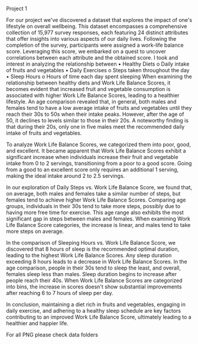Project 1 

For our project we've discovered a dataset that explores the impact of one's lifestyle on overall wellbeing. This dataset encompasses a comprehensive collection of 15,977 survey responses, each featuring 24 distinct attributes that offer insights into various aspects of our daily lives. Following the completion of the survey, participants were assigned a work-life balance score. Leveraging this score, we embarked on a quest to uncover correlations between each attribute and the obtained score.
I took and interest in analyzing the relationship between 
•	Healthy Diets 
o	Daily intake of fruits and vegetables
•	Daily Exercises 
o	Steps taken throughout the day
•	Sleep Hours
o	Hours of time each day spent sleeping
When examining the relationship between healthy diets and Work Life Balance Scores, it becomes evident that increased fruit and vegetable consumption is associated with higher Work Life Balance Scores, leading to a healthier lifestyle. An age comparison revealed that, in general, both males and females tend to have a low average intake of fruits and vegetables until they reach their 30s to 50s when their intake peaks. However, after the age of 50, it declines to levels similar to those in their 20s. A noteworthy finding is that during their 20s, only one in five males meet the recommended daily intake of fruits and vegetables.

To analyze Work Life Balance Scores, we categorized them into poor, good, and excellent. It became apparent that Work Life Balance Scores exhibit a significant increase when individuals increase their fruit and vegetable intake from 0 to 2 servings, transitioning from a poor to a good score. Going from a good to an excellent score only requires an additional 1 serving, making the ideal intake around 2 to 2.5 servings.

In our exploration of Daily Steps vs. Work Life Balance Score, we found that, on average, both males and females take a similar number of steps, but females tend to achieve higher Work Life Balance Scores. Comparing age groups, individuals in their 30s tend to take more steps, possibly due to having more free time for exercise. This age range also exhibits the most significant gap in steps between males and females. When examining Work Life Balance Score categories, the increase is linear, and males tend to take more steps on average.

In the comparison of Sleeping Hours vs. Work Life Balance Score, we discovered that 8 hours of sleep is the recommended optimal duration, leading to the highest Work Life Balance Scores. Any sleep duration exceeding 8 hours leads to a decrease in Work Life Balance Scores. In the age comparison, people in their 30s tend to sleep the least, and overall, females sleep less than males. Sleep duration begins to increase after people reach their 40s. When Work Life Balance Scores are categorized into bins, the increase in scores doesn't show substantial improvements after reaching 6 to 7 hours of sleep per day.

In conclusion, maintaining a diet rich in fruits and vegetables, engaging in daily exercise, and adhering to a healthy sleep schedule are key factors contributing to an improved Work Life Balance Score, ultimately leading to a healthier and happier life.

For all PNG please check data folders